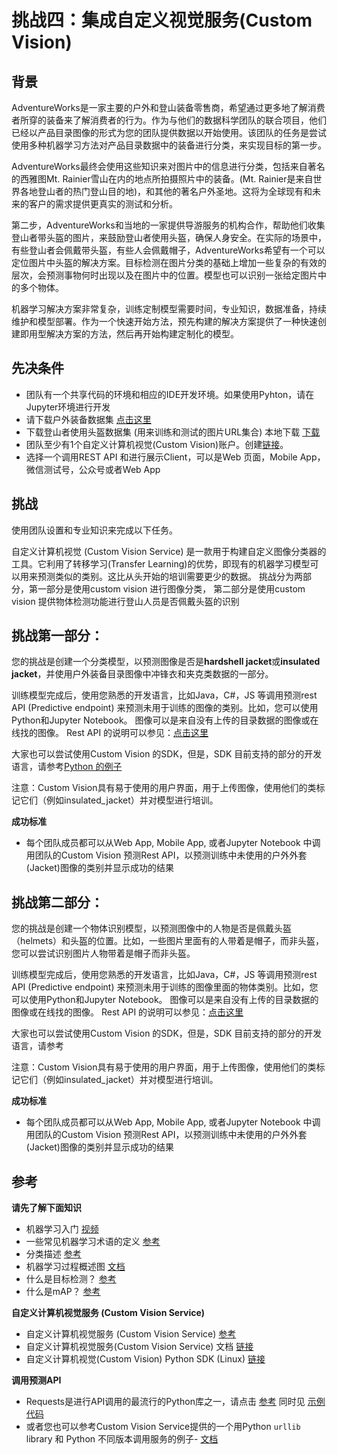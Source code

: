 # 挑战四：集成自定义视觉服务(Custom Vision)

## 背景

AdventureWorks是一家主要的户外和登山装备零售商，希望通过更多地了解消费者所穿的装备来了解消费者的行为。作为与他们的数据科学团队的联合项目，他们已经以产品目录图像的形式为您的团队提供数据以开始使用。该团队的任务是尝试使用多种机器学习方法对产品目录数据中的装备进行分类，来实现目标的第一步。

AdventureWorks最终会使用这些知识来对图片中的信息进行分类，包括来自著名的西雅图Mt. Rainier雪山在内的地点所拍摄照片中的装备。(Mt. Rainier是来自世界各地登山者的热门登山目的地)，和其他的著名户外圣地。这将为全球现有和未来的客户的需求提供更真实的测试和分析。

第二步，AdventureWorks和当地的一家提供导游服务的机构合作，帮助他们收集登山者带头盔的图片，来鼓励登山者使用头盔，确保人身安全。在实际的场景中，有些登山者会佩戴带头盔，有些人会佩戴帽子，AdventureWorks希望有一个可以定位图片中头盔的解决方案。目标检测在图片分类的基础上增加一些复杂的有效的层次，会预测事物何时出现以及在图片中的位置。模型也可以识别一张给定图片中的多个物体。

机器学习解决方案非常复杂，训练定制模型需要时间，专业知识，数据准备，持续维护和模型部署。作为一个快速开始方法，预先构建的解决方案提供了一种快速创建即用型解决方案的方法，然后再开始构建定制化的模型。

## 先决条件

* 团队有一个共享代码的环境和相应的IDE开发环境。如果使用Pyhton，请在Jupyter环境进行开发
* 请下载户外装备数据集 <a href="https://challenge.blob.core.windows.net/challengefiles/gear_images.zip" target="_blank">点击这里</a>
* 下载登山者使用头盔数据集 (用来训练和测试的图片URL集合) 本地下载 <a href="https://challenge.blob.core.windows.net/challengefiles/summit_post_urls_selected.txt" target="_blank">下载</a>
* 团队至少有1个自定义计算机视觉(Custom Vision)账户。创建<a href="https://customvision.ai" target="_blank">链接</a>。
* 选择一个调用REST API 和进行展示Client，可以是Web 页面，Mobile App，微信测试号，公众号或者Web App

## 挑战

使用团队设置和专业知识来完成以下任务。

自定义计算机视觉 (Custom Vision Service) 是一款用于构建自定义图像分类器的工具。它利用了转移学习(Transfer Learning)的优势，即现有的机器学习模型可以用来预测类似的类别。这比从头开始的培训需要更少的数据。 挑战分为两部分，第一部分是使用custom vision 进行图像分类， 第二部分是使用custom vision 提供物体检测功能进行登山人员是否佩戴头盔的识别

## 挑战第一部分：
您的挑战是创建一个分类模型，以预测图像是否是**hardshell jacket**或**insulated jacket**，并使用户外装备目录图像中冲锋衣和夹克类数据的一部分。

训练模型完成后，使用您熟悉的开发语言，比如Java，C#，JS 等调用预测rest API (Predictive endpoint) 来预测未用于训练的图像的类别。比如，您可以使用Python和Jupyter Notebook。 图像可以是来自没有上传的目录数据的图像或在线找的图像。
Rest API 的说明可以参见：<a href="https://southcentralus.dev.cognitive.microsoft.com/docs/services/450e4ba4d72542e889d93fd7b8e960de/operations/5a6264bc40d86a0ef8b2c290" target="_blank">点击这里</a>

大家也可以尝试使用Custom Vision 的SDK，但是，SDK 目前支持的部分的开发语言，请参考<a href="https://docs.microsoft.com/en-us/azure/cognitive-services/custom-vision-service/python-tutorial" target="_blank">Python 的例子</a>

注意：Custom Vision具有易于使用的用户界面，用于上传图像，使用他们的类标记它们（例如insulated_jacket）并对模型进行培训。

**成功标准**

* 每个团队成员都可以从Web App, Mobile App, 或者Jupyter Notebook 中调用团队的Custom Vision 预测Rest API，以预测训练中未使用的户外外套(Jacket)图像的类别并显示成功的结果

## 挑战第二部分：
您的挑战是创建一个物体识别模型，以预测图像中的人物是否是佩戴头盔（helmets）和头盔的位置。比如，一些图片里面有的人带着是帽子，而非头盔，您可以尝试识别图片人物带着是帽子而非头盔。

训练模型完成后，使用您熟悉的开发语言，比如Java，C#，JS 等调用预测rest API (Predictive endpoint) 来预测未用于训练的图像里面的物体类别。比如，您可以使用Python和Jupyter Notebook。 图像可以是来自没有上传的目录数据的图像或在线找的图像。
Rest API 的说明可以参见：<a href="https://southcentralus.dev.cognitive.microsoft.com/docs/services/450e4ba4d72542e889d93fd7b8e960de/operations/5a6264bc40d86a0ef8b2c290" target="_blank">点击这里</a>

大家也可以尝试使用Custom Vision 的SDK，但是，SDK 目前支持的部分的开发语言，请参考

注意：Custom Vision具有易于使用的用户界面，用于上传图像，使用他们的类标记它们（例如insulated_jacket）并对模型进行培训。

**成功标准**

* 每个团队成员都可以从Web App, Mobile App, 或者Jupyter Notebook 中调用团队的Custom Vision 预测Rest API，以预测训练中未使用的户外外套(Jacket)图像的类别并显示成功的结果

## 参考

**请先了解下面知识**

* 机器学习入门 <a href="https://youtu.be/k-K3g4FKS_c" target="_blank">视频</a>
* 一些常见机器学习术语的定义 <a href="https://docs.microsoft.com/azure/machine-learning/studio/what-is-machine-learning#key-machine-learning-terms-and-concepts?wt.mc_id=OH-ML-ComputerVision" target="_blank">参考</a>
* 分类描述 <a href="https://docs.microsoft.com/azure/machine-learning/studio/data-science-for-beginners-the-5-questions-data-science-answers?wt.mc_id=OH-ML-ComputerVision#question-1-is-this-a-or-b-uses-classification-algorithms" target="_blank">参考</a>
* 机器学习过程概述图 <a href="https://blogs.msdn.microsoft.com/continuous_learning/2014/11/15/end-to-end-predictive-model-in-azureml-using-linear-regression/" target="_blank">文档</a>
* 什么是目标检测？ <a href="https://tryolabs.com/blog/2017/08/30/object-detection-an-overview-in-the-age-of-deep-learning/" target="_blank">参考</a>
* 什么是mAP？ <a href="http://fastml.com/what-you-wanted-to-know-about-mean-average-precision/" target="_blank">参考</a>

**自定义计算机视觉服务 (Custom Vision Service)**

* 自定义计算机视觉服务 (Custom Vision Service) <a href="https://customvision.ai" target="_blank">参考</a>
* 自定义计算机视觉服务(Custom Vision Service) 文档 <a href="https://docs.microsoft.com/azure/cognitive-services/custom-vision-service/home?wt.mc_id=OH-ML-ComputerVision" target="_blank">链接</a>
* 自定义计算机视觉(Custom Vision) Python SDK (Linux) <a href="https://docs.microsoft.com/azure/cognitive-services/custom-vision-service/python-tutorial?wt.mc_id=OH-ML-ComputerVision" target="_blank">链接</a>

**调用预测API**

* Requests是进行API调用的最流行的Python库之一，请点击 <a href="http://docs.python-requests.org/en/master/" target="_blank">参考</a> 同时见 <a href="https://github.com/michhar/python-jupyter-notebooks/blob/master/cognitive_services/Computer_Vision_API.ipynb" target="_blank">示例代码</a>
* 或者您也可以参考Custom Vision Service提供的一个用Python `urllib` library 和 Python 不同版本调用服务的例子- <a href="https://southcentralus.dev.cognitive.microsoft.com/docs/services/57982f59b5964e36841e22dfbfe78fc1/operations/5a3044f608fa5e06b890f164" target="_blank">文档</a>


